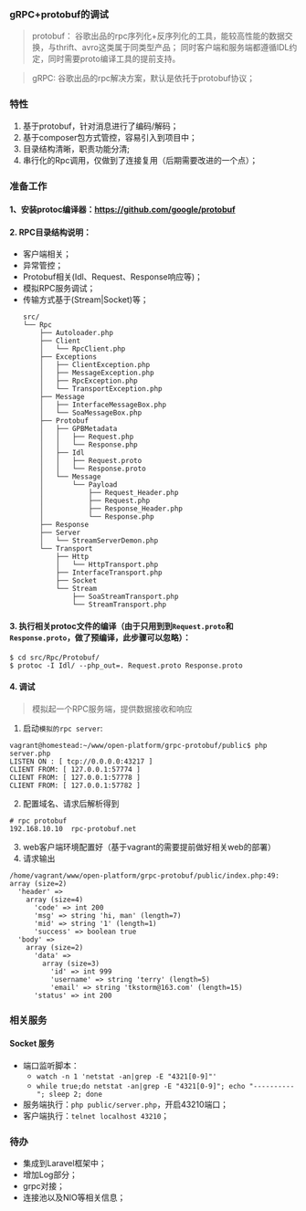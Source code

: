 ### gRPC+protobuf的调试
> protobuf： 谷歌出品的rpc序列化+反序列化的工具，能较高性能的数据交换，与thrift、avro这类属于同类型产品；
> 同时客户端和服务端都遵循IDL约定，同时需要proto编译工具的提前支持。

> gRPC: 谷歌出品的rpc解决方案，默认是依托于protobuf协议；

### 特性
1. 基于protobuf，针对消息进行了编码/解码；
2. 基于composer包方式管控，容易引入到项目中；
3. 目录结构清晰，职责功能分清;
4. 串行化的Rpc调用，仅做到了连接复用（后期需要改进的一个点）；

### 准备工作

#### 1、安装protoc编译器：https://github.com/google/protobuf

#### 2. RPC目录结构说明：
- 客户端相关；
- 异常管控；
- Protobuf相关(Idl、Request、Response响应等)；
- 模拟RPC服务调试；
- 传输方式基于(Stream|Socket)等；
	```
	src/
	└── Rpc
	    ├── Autoloader.php
	    ├── Client
	    │   └── RpcClient.php
	    ├── Exceptions		
	    │   ├── ClientException.php
	    │   ├── MessageException.php
	    │   ├── RpcException.php
	    │   └── TransportException.php
	    ├── Message
	    │   ├── InterfaceMessageBox.php
	    │   └── SoaMessageBox.php
	    ├── Protobuf
	    │   ├── GPBMetadata
	    │   │   ├── Request.php
	    │   │   └── Response.php
	    │   ├── Idl
	    │   │   ├── Request.proto
	    │   │   └── Response.proto
	    │   └── Message
	    │       └── Payload
	    │           ├── Request_Header.php
	    │           ├── Request.php
	    │           ├── Response_Header.php
	    │           └── Response.php
	    ├── Response
	    ├── Server
	    │   └── StreamServerDemon.php
	    └── Transport
	        ├── Http
	        │   └── HttpTransport.php
	        ├── InterfaceTransport.php
	        ├── Socket
	        └── Stream
	            ├── SoaStreamTransport.php
	            └── StreamTransport.php
	```

#### 3. 执行相关protoc文件的编译（由于只用到到`Request.proto`和`Response.proto`，做了预编译，此步骤可以忽略）：
```
$ cd src/Rpc/Protobuf/
$ protoc -I Idl/ --php_out=. Request.proto Response.proto
```

#### 4. 调试
> 模拟起一个RPC服务端，提供数据接收和响应

1. 启动`模拟的rpc server`: 
```
vagrant@homestead:~/www/open-platform/grpc-protobuf/public$ php server.php 
LISTEN ON : [ tcp://0.0.0.0:43217 ]
CLIENT FROM: [ 127.0.0.1:57774 ] 
CLIENT FROM: [ 127.0.0.1:57778 ] 
CLIENT FROM: [ 127.0.0.1:57782 ] 
```
2. 配置域名、请求后解析得到
```
# rpc protobuf
192.168.10.10  rpc-protobuf.net 
```
3. web客户端环境配置好（基于vagrant的需要提前做好相关web的部署）
4. 请求输出
```
/home/vagrant/www/open-platform/grpc-protobuf/public/index.php:49:
array (size=2)
  'header' => 
    array (size=4)
      'code' => int 200
      'msg' => string 'hi, man' (length=7)
      'mid' => string '1' (length=1)
      'success' => boolean true
  'body' => 
    array (size=2)
      'data' => 
        array (size=3)
          'id' => int 999
          'username' => string 'terry' (length=5)
          'email' => string 'tkstorm@163.com' (length=15)
      'status' => int 200
```


### 相关服务

#### Socket 服务
- 端口监听脚本： 
    - `watch -n 1 'netstat -an|grep -E "4321[0-9]"'`
    - `while true;do netstat -an|grep -E "4321[0-9]"; echo "----------"; sleep 2; done`
- 服务端执行：`php public/server.php`，开启43210端口；
- 客户端执行：`telnet localhost 43210`；

### 待办
- 集成到Laravel框架中；
- 增加Log部分；
- grpc对接；
- 连接池以及NIO等相关信息；